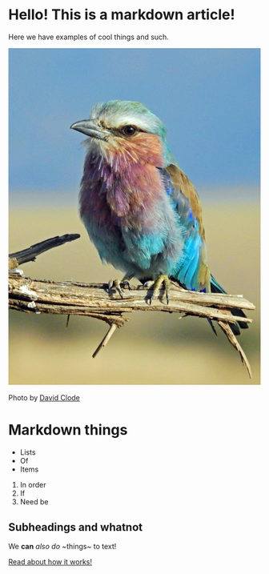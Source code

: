 # Hello! This is a markdown article!

Here we have examples of cool things and such.

![](images/bird.jpg)

Photo by [David Clode](https://unsplash.com/@davidclode?utm_content=creditCopyText&utm_medium=referral&utm_source=unsplash)
  
# Markdown things
- Lists
- Of
- Items

1. In order
2. If
3. Need be

## Subheadings and whatnot
We **can** *also* _do_ ~things~ to text!

[Read about how it works!](content/about_this_site.md)

